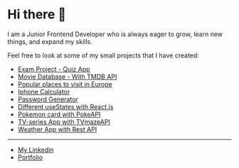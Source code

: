 # Hi there 👋
I am a Junior Frontend Developer who is always eager to grow, learn new things, and expand my skills.

Feel free to look at some of my small projects that I have created:
* [Exam Project - Quiz App](https://dailyquizine.vercel.app)
* [Movie Database - With TMDB API](https://lindetti-movies.vercel.app/)
* [Popular places to visit in Europe](https://popular-vacations.netlify.app/)
* [Iphone Calculator](https://calculator-flax-theta.vercel.app)
* [Password Generator](https://password-generator-nu-eight.vercel.app)
* [Different useStates with React.js](https://react-states-alpha.vercel.app/)
* [Pokemon card with PokeAPI](https://pokemon-api-dm8s.vercel.app)
* [TV-series App with TVmazeAPI](https://tvseries-api.netlify.app)
* [Weather App with Rest API](https://weather-api-lindetti.vercel.app)

*** 
* [My Linkedin](https://www.linkedin.com/in/alexander-lind-2b2934199)
* [Portfolio](https://alexanderlind.vercel.app/)
